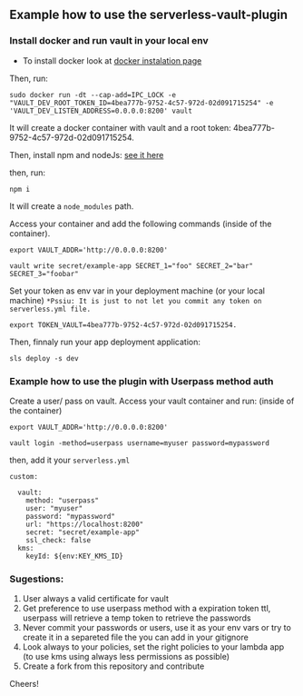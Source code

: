 ## Example how to use the serverless-vault-plugin

### Install docker and run vault in your local env
* To install docker look at [docker instalation page](https://docs.docker.com/install/)

Then, run:
```
sudo docker run -dt --cap-add=IPC_LOCK -e "VAULT_DEV_ROOT_TOKEN_ID=4bea777b-9752-4c57-972d-02d091715254" -e 'VAULT_DEV_LISTEN_ADDRESS=0.0.0.0:8200' vault
```

It will create a docker container with vault and a root token: 4bea777b-9752-4c57-972d-02d091715254.

Then, install npm and nodeJs: [see it here](https://www.npmjs.com/get-npm)

then, run:
```
npm i
```
It will create a `node_modules` path.

Access your container and add the following commands (inside of the container).
```
export VAULT_ADDR='http://0.0.0.0:8200'

vault write secret/example-app SECRET_1="foo" SECRET_2="bar" SECRET_3="foobar"
```

Set your token as env var in your deployment machine (or your local machine) `*Pssiu: It is just to not let you commit any token on serverless.yml file.`
```
export TOKEN_VAULT=4bea777b-9752-4c57-972d-02d091715254.
```
Then, finnaly run your app deployment application:
```
sls deploy -s dev
```

### Example how to use the plugin with Userpass method auth
Create a user/ pass on vault. Access your vault container and run: (inside of the container)
```
export VAULT_ADDR='http://0.0.0.0:8200'

vault login -method=userpass username=myuser password=mypassword
```

then, add it your `serverless.yml`
```
custom:

  vault:
    method: "userpass"
    user: "myuser"
    password: "mypassword"
    url: "https://localhost:8200"
    secret: "secret/example-app"
    ssl_check: false
  kms:
    keyId: ${env:KEY_KMS_ID}

```

### Sugestions:
1. User always a valid certificate for vault
2. Get preference to use userpass method with a expiration token ttl, userpass will retrieve a temp token to retrieve the passwords
3. Never commit your passwords or users, use it as your env vars or try to create it in a separeted file the you can add in your gitignore
4. Look always to your policies, set the right policies to your lambda app (to use kms using always less permissions as possible)
5. Create a fork from this repository and contribute

Cheers!
